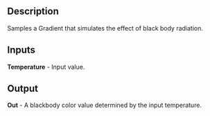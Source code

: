 ## Description
Samples a Gradient that simulates the effect of black body radiation.

## Inputs
**Temperature** - Input value.

## Output
**Out** - A blackbody color value determined by the input temperature.